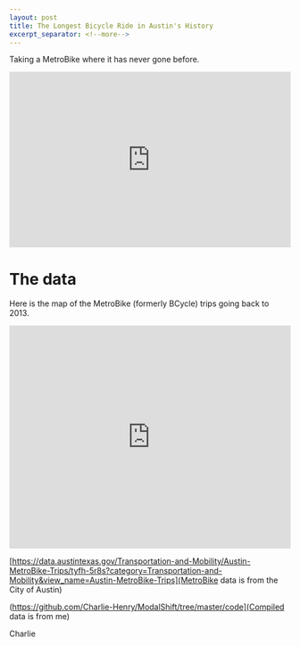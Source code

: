 ```yaml
---
layout: post
title: The Longest Bicycle Ride in Austin's History
excerpt_separator: <!--more-->
---
```


Taking a MetroBike where it has never gone before.

<!--more-->

<iframe width="100%" height="315px" src="https://www.youtube.com/embed/Qsz7bJTosAk" frameborder="0" allow="accelerometer; autoplay; clipboard-write; encrypted-media; gyroscope; picture-in-picture" allowfullscreen></iframe>


# The data

Here is the map of the MetroBike (formerly BCycle) trips going back to 2013. 

<iframe width="100%" height="400px" src="https://flowmap.blue/11odTn4_kytEo2O9LxAXGbZspXM_OLFsX__mpxRAvAOc/5f18087/embed" frameborder="0" allowfullscreen></iframe>

[https://data.austintexas.gov/Transportation-and-Mobility/Austin-MetroBike-Trips/tyfh-5r8s?category=Transportation-and-Mobility&view_name=Austin-MetroBike-Trips](MetroBike data is from the City of Austin)

(https://github.com/Charlie-Henry/ModalShift/tree/master/code](Compiled data is from me)

Charlie

